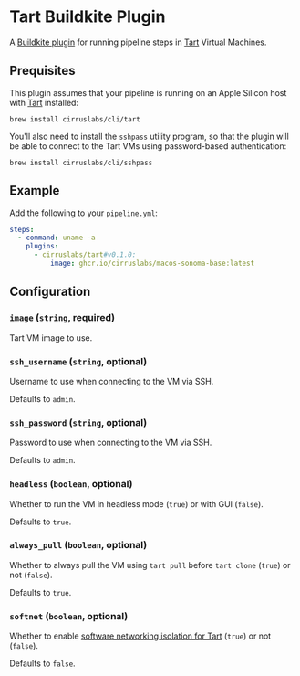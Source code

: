 # Tart Buildkite Plugin

A [Buildkite plugin](https://buildkite.com/docs/plugins) for running pipeline steps in [Tart](https://github.com/cirruslabs/tart) Virtual Machines.

## Prequisites

This plugin assumes that your pipeline is running on an Apple Silicon host with [Tart](https://tart.run/) installed:

```
brew install cirruslabs/cli/tart
```

You'll also need to install the `sshpass` utility program, so that the plugin will be able to connect to the Tart VMs using password-based authentication:

```
brew install cirruslabs/cli/sshpass
```

## Example

Add the following to your `pipeline.yml`:

```yml
steps:
  - command: uname -a
    plugins:
      - cirruslabs/tart#v0.1.0:
          image: ghcr.io/cirruslabs/macos-sonoma-base:latest
```

## Configuration

### `image` (`string`, required)

Tart VM image to use.

### `ssh_username` (`string`, optional)

Username to use when connecting to the VM via SSH.

Defaults to `admin`.

### `ssh_password` (`string`, optional)

Password to use when connecting to the VM via SSH.

Defaults to `admin`.

### `headless` (`boolean`, optional)

Whether to run the VM in headless mode (`true`) or with GUI (`false`).

Defaults to `true`.

### `always_pull` (`boolean`, optional)

Whether to always pull the VM using `tart pull` before `tart clone` (`true`) or not (`false`).

Defaults to `true`.

### `softnet` (`boolean`, optional)

Whether to enable [software networking isolation for Tart](https://github.com/cirruslabs/softnet) (`true`) or not (`false`).

Defaults to `false`.
